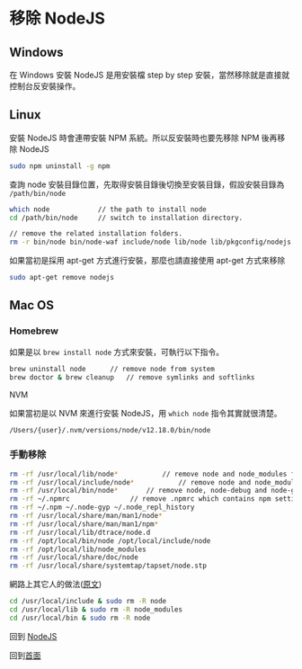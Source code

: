 # 移除 NodeJS

## Windows

在 Windows 安裝 NodeJS 是用安裝檔 step by step 安裝，當然移除就是直接就控制台反安裝操作。

## Linux

安裝 NodeJS 時會連帶安裝 NPM 系統。所以反安裝時也要先移除 NPM 後再移除 NodeJS

```bash
sudo npm uninstall -g npm
```

查詢 node 安裝目錄位置，先取得安裝目錄後切換至安裝目錄，假設安裝目錄為 `/path/bin/node` 

```bash
which node            // the path to install node
cd /path/bin/node     // switch to installation directory.

// remove the related installation folders.
rm -r bin/node bin/node-waf include/node lib/node lib/pkgconfig/nodejs.pc share/man/man1/node.1
```

如果當初是採用 apt-get 方式進行安裝，那麼也請直接使用 apt-get 方式來移除

```bash
sudo apt-get remove nodejs
```

## Mac OS

### Homebrew

如果是以 `brew install node` 方式來安裝，可執行以下指令。

```bash
brew uninstall node	     // remove node from system
brew doctor & brew cleanup   // remove symlinks and softlinks 
```

NVM

如果當初是以 NVM 來進行安裝 NodeJS，用 `which node` 指令其實就很清楚。

```bash
/Users/{user}/.nvm/versions/node/v12.18.0/bin/node
```

### 手動移除

```bash
rm -rf /usr/local/lib/node* 		  // remove node and node_modules from /usr/local/lib
rm -rf /usr/local/include/node*           // remove node and node_modules from /usr/local/include
rm -rf /usr/local/bin/node*		  // remove node, node-debug and node-gyp from /usr/local/bin
rm -rf ~/.npmrc				  // remove .npmrc which contains npm settings from home directory.  										                  // recommended to keep if you wanbt a re-installation.
rm -rf ~/.npm ~/.node-gyp ~/.node_repl_history
rm -rf /usr/local/share/man/man1/node*
rm -rf /usr/local/share/man/man1/npm*
rm -rf /usr/local/lib/dtrace/node.d
rm -rf /opt/local/bin/node /opt/local/include/node
rm -rf /opt/local/lib/node_modules
rm -rf /usr/local/share/doc/node
rm -rf /usr/local/share/systemtap/tapset/node.stp
```

網路上其它人的做法([原文](https://www.positronx.io/how-to-uninstall-node-js-and-npm-from-macos/))

```bash
cd /usr/local/include & sudo rm -R node
cd /usr/local/lib & sudo rm -R node_modules
cd /usr/local/bin & sudo rm -R node
```

回到 [NodeJS](./README.md)

回到[首面](../README.md)

